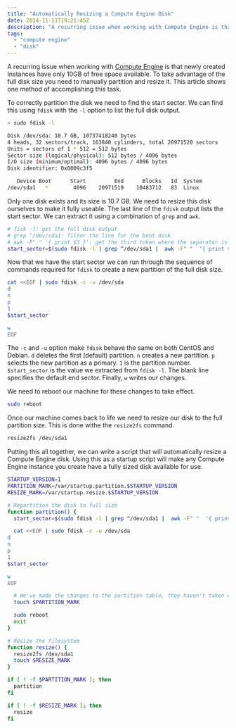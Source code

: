 ```yaml
---
title: "Automatically Resizing a Compute Engine Disk"
date: 2014-11-11T19:21:45Z
description: "A recurring issue when working with Compute Engine is that newly created Instances have only 10 GB of free space available. To take advantage of the full disk size you need to manually partition and resize it. This article shows one method of accomplishing this task."
tags: 
  - "compute engine"
  - "disk"
---
```


A recurring issue when working with [Compute
Engine](https://cloud.google.com/compute/) is that newly created Instances have
only 10GB of free space available. To take advantage of the full disk size you
need to manually partition and resize it. This article shows one method of
accomplishing this task.

<!--more-->

To correctly partition the disk we need to find the start sector. We can find this using `fdisk` with the `-l`
option to list the full disk output.

```bash
> sudo fdisk -l

Disk /dev/sda: 10.7 GB, 10737418240 bytes
4 heads, 32 sectors/track, 163840 cylinders, total 20971520 sectors
Units = sectors of 1 * 512 = 512 bytes
Sector size (logical/physical): 512 bytes / 4096 bytes
I/O size (minimum/optimal): 4096 bytes / 4096 bytes
Disk identifier: 0x0009c3f5

   Device Boot      Start         End      Blocks   Id  System
/dev/sda1   *        4096    20971519    10483712   83  Linux
```

Only one disk exists and its size is 10.7 GB. We need to resize this disk
ourselves to make it fully useable. The last line of the `fdisk` output lists the start
sector. We can extract it using a combination of `grep` and `awk`.

```bash
# fisk -l: get the full disk output
# grep ^/dev/sda1: filter the line for the boot disk
# awk -F" " '{ print $3 }': get the third token where the separator is space
start_sector=$(sudo fdisk -l | grep ^/dev/sda1 |  awk -F" "  '{ print $3 }')
```

Now that we have the start sector we can run through the sequence of commands
required for `fdisk` to create a new partition of the full disk size.

```bash
cat <<EOF | sudo fdisk -c -u /dev/sda
d
n
p
1
$start_sector

w
EOF
```

The `-c` and `-u` option make `fdisk` behave the same on both CentOS and Debian.
`d` deletes the first (default) partition. `n` creates a new partition. `p`
selects the new partition as a primary. `1` is the partition number.
`$start_sector` is the value we extracted from `fdisk -l`. The blank line
specifies the default end sector. Finally, `w` writes our changes.

We need to reboot our machine for these changes to take effect.

```bash
sudo reboot
```

Once our machine comes back to life we need to resize our disk to the full
partition size. This is done withe the `resize2fs` command.

```bash
resize2fs /dev/sda1
```

Putting this all together, we can write a script that will automatically resize
a Compute Engine disk. Using this as a startup script will make any Compute
Engine instance you create have a fully sized disk available for use.


```bash
STARTUP_VERSION=1
PARTITION_MARK=/var/startup.partition.$STARTUP_VERSION
RESIZE_MARK=/var/startup.resize.$STARTUP_VERSION

# Repartition the disk to full size
function partition() {
  start_sector=$(sudo fdisk -l | grep ^/dev/sda1 |  awk -F" "  '{ print $3 }')

  cat <<EOF | sudo fdisk -c -u /dev/sda
d
n
p
1
$start_sector

w
EOF

  # We've made the changes to the partition table, they haven't taken effect; we need to reboot.
  touch $PARTITION_MARK

  sudo reboot
  exit
}

# Resize the filesystem
function resize() {
  resize2fs /dev/sda1
  touch $RESIZE_MARK
}

if [ ! -f $PARTITION_MARK ]; then
  partition
fi

if [ ! -f $RESIZE_MARK ]; then
  resize
fi
```

